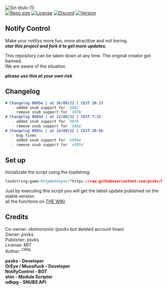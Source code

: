![Sin título (1)](https://user-images.githubusercontent.com/113241132/190221786-74f742c4-4fde-4b6b-ab23-1232421539e5.jpg)  
[![Repo size](https://img.shields.io/github/repo-size/psvks/NotifyControl)](https://github.com/psvks/NotifyControl)
[![License](https://img.shields.io/bower/l/notify)](https://github.com/psvks/NotifyControl)
[![Discord](https://img.shields.io/discord/888200055633379369)](https://github.com/psvks/NotifyControl)
[![Version](https://img.shields.io/badge/version-0005e-green)](https://github.com/psvks/NotifyControl)


## Notify Control

Make your notifys more fun, more atracttive and not boring.  
***star this project and fork it to get more updates.***

This repository can be taken down at any time. The original creator got banned.  
We are aware of the situation.  

***please use this at your own risk***

## Changelog

```markdown
# Changelog 0005e | at 26/09/22 | CEST 20:17
   - added snub support for `388c`
   - remove snub support for `387b`
# Changelog 0004d | at 22/09/22 | CEST 7:25
   - added snub support for `387b`
   - remove snub support for `386a`
# Changelog 0003c | at 14/09/22 | CEST 20:56
   - bug fixes
   - added snub support for `v386a`
   - remove snub support for `v385z`
```


## Set up

Inizializate the script using the loadstring:

```css
loadstring(game:HttpGetAsync("https://raw.githubusercontent.com/psvks/NotifyControl/main/notifyControl.lua"))()
```
Just by executing this script you will get the latest update published on the stable version.  
all the functions on [THE WIKI](https://github.com/psvks/NotifyControl/wiki/Documentation)

## Credits

Co-owner: obstronomic (psvks but deleted account lmao)  
Owner: psvks  
Publisher: psvks  
License: MIT  
Author: <sup>CRNL</sup>  


**psvks - Developer**   
**OrEye / Mussifuck - Developer**  
**NotifyControl - BOT**  
**shin - Module Scripter**  
**udkpg - SNUBS API**  
